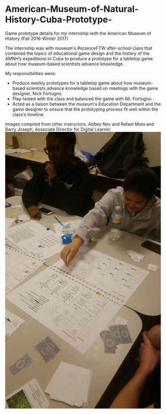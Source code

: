 # American-Museum-of-Natural-History-Cuba-Prototype-
Game prototype details for my internship with the American Museum of History (Fall 2016-Winter 2017)

The internship was with museum's #scienceFTW after-school class that combined the topics of educational game design and the history of the AMNH’s expeditions to Cuba to produce a prototype for a tabletop game about how museum-based scientists advance knowledge.

My responsibilities were: 
* Produce weekly prototypes for a tabletop game about how museum-based scientists advance knowledge based on meetings with the game designer, Nick Fortugno.
* Play-tested with the class and balanced the game with Mr. Fortugno.
* Acted as a liaison between the museum's Education Department and the game designer to ensure that the prototyping process fit well within the class’s timeline.


Images compiled from other instructors, Abbey Nov and Rafael Mota and Barry Joseph, Associate Director for Digital Learnin:
![Alt text](/156310708.jpg?raw=true "Optional Title")
